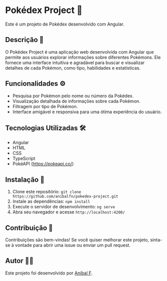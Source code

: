 # Pokédex Project 📱

Este é um projeto de Pokédex desenvolvido com Angular.

## Descrição 📝

O Pokédex Project é uma aplicação web desenvolvida com Angular que permite aos usuários explorar informações sobre diferentes Pokémons. Ele fornece uma interface intuitiva e agradável para buscar e visualizar detalhes de cada Pokémon, como tipo, habilidades e estatísticas.

## Funcionalidades ⚙️

- Pesquisa por Pokémon pelo nome ou número da Pokédex.
- Visualização detalhada de informações sobre cada Pokémon.
- Filtragem por tipo de Pokémon.
- Interface amigável e responsiva para uma ótima experiência do usuário.

## Tecnologias Utilizadas 🛠️

- Angular
- HTML
- CSS
- TypeScript
- PokéAPI (https://pokeapi.co/)

## Instalação 🚀

1. Clone este repositório: `git clone https://github.com/anibalfn/pokedex-project.git`
2. Instale as dependências: `npm install`
3. Execute o servidor de desenvolvimento: `ng serve`
4. Abra seu navegador e acesse `http://localhost:4200/`

## Contribuição 🤝

Contribuições são bem-vindas! Se você quiser melhorar este projeto, sinta-se à vontade para abrir uma issue ou enviar um pull request.

## Autor 🧑‍💻

Este projeto foi desenvolvido por [Aníbal F](https://github.com/anibalfn).

